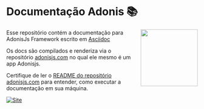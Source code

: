 # Documentação Adonis 📚

<img src="https://res.cloudinary.com/adonisjs/image/upload/q_100/v1497112678/adonis-purple_pzkmzt.svg" width="150px" align="right">

Esse repositório contém a documentação para AdonisJs Framework escrito em [Asciidoc](https://asciidoctor.org/)

Os docs são compilados e renderiza via o repositório [adonisjs.com](https://github.com/adonisjs/adonisjs.com) no qual ele mesmo é um app Adonisjs.

Certifique de ler o [README do repositório adonisjs.com](https://github.com/adonisjs/adonisjs.com) para entender, como executar a documentação em sua máquina.

[![Site][site-image]][site-url]


[site-image]: https://img.shields.io/badge/read-docs-green.svg?style=flat-square
[site-url]: http://adonisjs.com/docs
